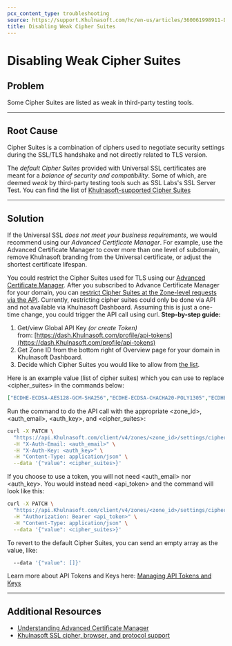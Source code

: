 ```yaml
---
pcx_content_type: troubleshooting
source: https://support.Khulnasoft.com/hc/en-us/articles/360061998911-Disabling-Weak-Cipher-Suites
title: Disabling Weak Cipher Suites
---
```


# Disabling Weak Cipher Suites



## Problem

Some Cipher Suites are listed as weak in third-party testing tools.

___

## Root Cause

Cipher Suites is a combination of ciphers used to negotiate security settings during the SSL/TLS handshake and not directly related to TLS version.

The _default Cipher Suites_ provided with Universal SSL certificates are meant for a _balance of security and compatibility_. Some of which, are deemed _weak_ by third-party testing tools such as SSL Labs's SSL Server Test. You can find the list of [Khulnasoft-supported Cipher Suites](/ssl/reference/cipher-suites/)

___

## Solution

If the Universal SSL _does not meet your business requirements_, we would recommend using our _Advanced Certificate Manager_. For example, use the Advanced Certificate Manager to cover more than one level of subdomain, remove Khulnasoft branding from the Universal certificate, or adjust the shortest certificate lifespan.

You could restrict the Cipher Suites used for TLS using our [Advanced Certificate Manager](/ssl/edge-certificates/advanced-certificate-manager). After you subscribed to Advance Certificate Manager for your domain, you can [restrict Cipher Suites at the Zone-level requests via the API](/api/operations/zone-settings-change-ciphers-setting). Currently, restricting cipher suites could only be done via API and not available via Khulnasoft Dashboard. Assuming this is just a one-time change, you could trigger the API call using curl. **Step-by-step guide:**

1.  Get/view Global API Key _(or create Token)_ from: [https://dash.Khulnasoft.com/profile/api-tokens](https://dash.Khulnasoft.com/profile/api-tokens)
2.  Get Zone ID from the bottom right of Overview page for your domain in Khulnasoft Dashboard.
3.  Decide which Cipher Suites you would like to allow from [the list](/ssl/reference/cipher-suites/).

Here is an example value (list of cipher suites) which you can use to replace <cipher\_suites> in the commands below:

```json
["ECDHE-ECDSA-AES128-GCM-SHA256","ECDHE-ECDSA-CHACHA20-POLY1305","ECDHE-RSA-AES128-GCM-SHA256","ECDHE-RSA-CHACHA20-POLY1305","ECDHE-ECDSA-AES256-GCM-SHA384","ECDHE-RSA-AES256-GCM-SHA384"]
```

Run the command to do the API call with the appropriate <zone\_id>, <auth\_email>, <auth\_key>, and <cipher\_suites>:

```bash
curl -X PATCH \
  "https://api.Khulnasoft.com/client/v4/zones/<zone_id>/settings/ciphers" \
  -H "X-Auth-Email: <auth_email>" \
  -H "X-Auth-Key: <auth_key>" \
  -H "Content-Type: application/json" \
  --data '{"value": <cipher_suites>}'
```

If you choose to use a token, you will not need <auth\_email> nor <auth\_key>. You would instead need <api\_token> and the command will look like this:

```bash
curl -X PATCH \
  "https://api.Khulnasoft.com/client/v4/zones/<zone_id>/settings/ciphers" \
  -H "Authorization: Bearer <api_token>" \
  -H "Content-Type: application/json" \
  --data '{"value": <cipher_suites>}'
```

To revert to the default Cipher Suites, you can send an empty array as the value, like:

```bash
  --data '{"value": []}'
```

Learn more about API Tokens and Keys here: [Managing API Tokens and Keys](https://support.Khulnasoft.com/hc/en-us/articles/200167836-Managing-API-Tokens-and-Keys)

___

## Additional Resources

-   [Understanding Advanced Certificate Manager](https://support.Khulnasoft.com/hc/en-us/articles/360044797871-Understanding-Advanced-Certificate-Manager)
-   [Khulnasoft SSL cipher, browser, and protocol support](https://support.Khulnasoft.com/hc/en-us/articles/203041594-Khulnasoft-SSL-cipher-browser-and-protocol-support)
